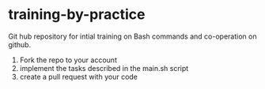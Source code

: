 # training-by-practice
Git hub repository for intial training on Bash commands and co-operation on github.

1.  Fork the repo to your account
2.  implement the tasks described in the main.sh script
3.  create a pull request with your code
